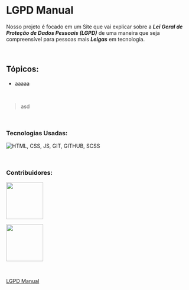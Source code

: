 # LGPD Manual

<p> Nosso projeto é focado em um Site que vai explicar sobre a <strong><em>Lei Geral de Proteção de Dados Pessoais (LGPD)</em></strong>
de uma maneira que seja compreensível para pessoas mais <strong><em>Leigas</em></strong> em tecnologia. </p>
<br>

<h2>Tópicos:</h2>

<ul>
  <li>aaaaa</li>
</ul>

<br>

>asd

<br>

### Tecnologias Usadas:
![HTML, CSS, JS, GIT, GITHUB, SCSS](https://skillicons.dev/icons?i=html,css,js,git,github,scss)

<br>

### Contribuidores:
<a href='https://github.com/RhoanBarioni' target='_blank' title='Rhoan'><img src="https://github.com/user-attachments/assets/aacf5479-484d-41c8-98ae-ba58db475cda" width="100"/></a>

<a href='https://github.com/LucasBXavier' target='_blank' title='Lucas'><img src="https://avatars.githubusercontent.com/u/90784883?v=4" width="100"/></a>

<br>

[LGPD Manual](LINK)
